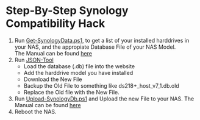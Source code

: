 # Step-By-Step Synology Compatibility Hack

1. Run [Get-SynologyData.ps1](/Powershell/Get-SynologyData.ps1), to get a list of your installed harddrives in your NAS, and the appropiate Database File of your NAS Model.  
The Manual can be found [here](/HowTo/Powershell-GetNASData.md)
3. Run [JSON-Tool](/JSON-Files/json-editor.html)
   * Load the database (.db) file into the website
   * Add the harddrive model you have installed
   * Download the New File
   * Backup the Old File to something like ds218+_host_v7_1.db.old
   * Replace the Old file with the New File.
4. Run [Upload-SynologyDb.ps1](/Powershell/Upload-SynologyDb.ps1) and Upload the new File to your NAS.
The Manual can be found [here](/HowTo/Powershell-UploadNASDB.md)
6. Reboot the NAS.

